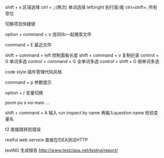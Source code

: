shift + x 区域选择
ctrl + ;;(两次) 单词选择
left/right 到行首/尾
ctrl+shift+; 所有空位



切换项目快捷键

option + command + o 连同lib一起搜索文件


command + E 最近文件 

shift + command + left 控制面板长度
shift + command + v 复制纪录
control + G 单词多选
control + command + G 全单词多选
control + shift + G 倒单词多选


code style 插件管理代码风格

command + p 参数提示

option + / 变量切换


psvm pu s voi main ...

shift + command + A 输入 run inspect by name 再输入question name 检验变量名


f2 直接跳转到错误


restful web service 直接在IDEA测试HTTP



testNG 生成报告
http://www.testclass.net/testng/report/
